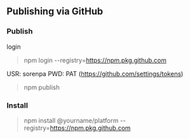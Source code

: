 ## Publishing via GitHub

### Publish

login

> npm login --registry=https://npm.pkg.github.com

USR: sorenpa
PWD: PAT (https://github.com/settings/tokens)

> npm publish

### Install

> npm install @yourname/platform --registry=https://npm.pkg.github.com
